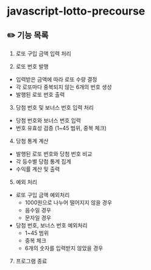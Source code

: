 # javascript-lotto-precourse
## ✏️ 기능 목록

1. 로또 구입 금액 입력 처리

2. 로또 번호 발행
 - 입력받은 금액에 따라 로또 수량 결정
 - 각 로또마다 중복되지 않는 6개의 번호 생성
 - 발행된 로또 번호 출력

3. 당첨 번호 및 보너스 번호 입력 처리
 - 당첨 번호와 보너스 번호 입력
 - 번호 유효성 검증 (1~45 범위, 중복 체크)

4. 당첨 통계 계산
 - 발행된 로또 번호와 당첨 번호 비교
 - 각 등수별 당첨 통계 집계
 - 수익률 계산 및 출력

5. 예외 처리
 - 로또 구입 금액 예외처리
   - 1000원으로 나누어 떨어지지 않을 경우
   - 음수일 경우
   - 문자일 경우
 - 당첨 번호, 보너스 번호 예외처리
   - 1~45 범위
   - 중복 체크
   - 6개의 숫자를 입력받지 않았을 경우

7. 프로그램 종료

